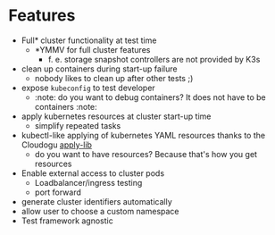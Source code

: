 # Features

- Full* cluster functionality at test time
  - *YMMV for full cluster features
    - f. e. storage snapshot controllers are not provided by K3s
- clean up containers during start-up failure
  - nobody likes to clean up after other tests ;)
- expose `kubeconfig` to test developer
  - :note: do you want to debug containers? It does not have to be containers :note:
- apply kubernetes resources at cluster start-up time
  - simplify repeated tasks
- kubectl-like applying of kubernetes YAML resources thanks to the Cloudogu [apply-lib](https://github.com/cloudogu/k8s-apply-lib)
  - do you want to have resources? Because that's how you get resources
- Enable external access to cluster pods
  - Loadbalancer/ingress testing
  - port forward
- generate cluster identifiers automatically
- allow user to choose a custom namespace
- Test framework agnostic